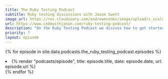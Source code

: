 ```yaml
---
title: The Ruby Testing Podcast
subtitle: Ruby testing discussions with Jason Swett
image_url: https://res.cloudinary.com/andrewmcodes/image/upload/c_scale,q_auto:good,w_640/v1593758052/podcasts/ruby-testing-podcast.jpg
url: https://www.codewithjason.com/ruby-testing-podcast/
description: "On the Ruby Testing Podcast we discuss how to get started with testing as well as how to write better, more effective tests."
priority: 7
layout: episode
---
```


{% for episode in site.data.podcasts.the_ruby_testing_podcast.episodes %}
  <li>
      {% render "podcasts/episode", title: episode.title, date: episode.date, url: episode.url %}
  </li>
{% endfor %}
